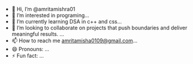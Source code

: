 - 👋 Hi, I’m @amritamishra01
- 👀 I’m interested in programing...
- 🌱 I’m currently learning DSA in c++ and css...
- 💞️ I’m looking to collaborate on projects that push boundaries and deliver meaningful results. ...
- 📫 How to reach me amritamisha0109@gmail.com...
- 😄 Pronouns: ...
- ⚡ Fun fact: ...

<!---
amritamishra01/amritamishra01 is a ✨ special ✨ repository because its `README.md` (this file) appears on your GitHub profile.
You can click the Preview link to take a look at your changes.
--->
